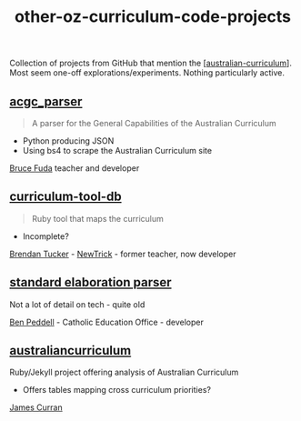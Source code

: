 ﻿---
title: other-oz-curriculum-code-projects
---
Collection of projects from GitHub that mention the [[australian-curriculum]].  Most seem one-off explorations/experiments. Nothing particularly active.

## [acgc_parser](https://github.com/Bruce1979/acgc_parser)

> A parser for the General Capabilities of the Australian Curriculum

- Python producing JSON
- Using bs4 to scrape the Australian Curriculum site

[Bruce Fuda](https://fuda.me/) teacher and developer

## [curriculum-tool-db](https://github.com/MrMaverick79/curriculum-tool-db)

> Ruby tool that maps the curriculum

- Incomplete?

[Brendan Tucker](https://mrmaverick79.github.io/) - [NewTrick](http://newtrick.com.au/) - former teacher, now developer

## [standard elaboration parser](https://github.com/klightspeed/StandardElaborationParser)

Not a lot of detail on tech - quite old

[Ben Peddell](http://klightspeed.killerwolves.net/) - Catholic Education Office - developer

## [australiancurriculum](https://github.com/jamesrcurran/australiancurriculum)

Ruby/Jekyll project offering analysis of Australian Curriculum

- Offers tables mapping cross curriculum priorities?

[James Curran](https://github.com/jamesrcurran)

[//begin]: # "Autogenerated link references for markdown compatibility"
[australian-curriculum]: australian-curriculum "Australian Curriculum"
[//end]: # "Autogenerated link references"
